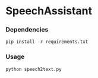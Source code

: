 # SpeechAssistant

### Dependencies
`pip install -r requirements.txt`

### Usage
`python speech2text.py`
